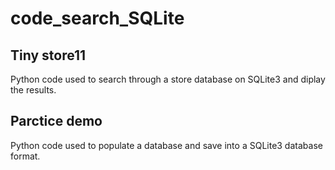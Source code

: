 # code_search_SQLite

## Tiny store11

Python code used to search through a store database on SQLite3 and diplay the results.

## Parctice demo

Python code used to populate a database and save into a SQLite3 database format.
